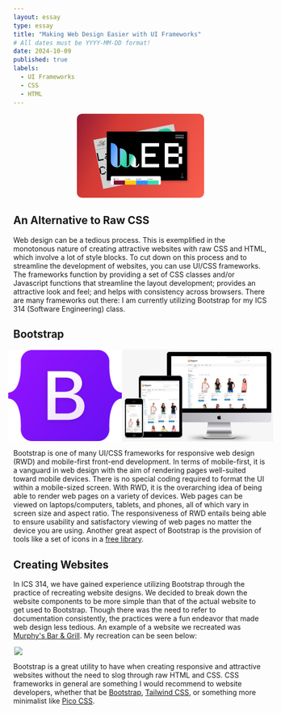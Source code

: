 ```yaml
---
layout: essay
type: essay
title: "Making Web Design Easier with UI Frameworks"
# All dates must be YYYY-MM-DD format!
date: 2024-10-09
published: true
labels:
  - UI Frameworks
  - CSS
  - HTML
---
```


<div style="text-align: center;">
  <img src="../img/ui-frameworks/webdesign.png" style="width: 50%; max-width: 1080px; height: auto; border-radius: 10px;">
</div>

## An Alternative to Raw CSS

Web design can be a tedious process. This is exemplified in the monotonous nature of creating attractive websites with raw CSS and HTML, which involve a lot of style blocks. To cut down on this process and to streamline the development of websites, you can use UI/CSS frameworks. The frameworks function by providing a set of CSS classes and/or Javascript functions that streamline the layout development; provides an attractive look and feel; and helps with consistency across browsers. There are many frameworks out there: I am currently utilizing Bootstrap for my ICS 314 (Software Engineering) class.

## Bootstrap

<div style="display: flex; justify-content: center; align-items: center;">
  <img width="225px" class="rounded pe-4" src="../img/ui-frameworks/Bootstrap_logo.svg">
  <img width="300px" class="rounded pe-4" src="../img/ui-frameworks/rwd.png">
</div>

Bootstrap is one of many UI/CSS frameworks for responsive web design (RWD) and mobile-first front-end development. In terms of mobile-first, it is a vanguard in web design with the aim of rendering pages well-suited toward mobile devices. There is no special coding required to format the UI within a mobile-sized screen. With RWD, it is the overarching idea of being able to render web pages on a variety of devices. Web pages can be viewed on laptops/computers, tablets, and phones, all of which vary in screen size and aspect ratio. The responsiveness of RWD entails being able to ensure usability and satisfactory viewing of web pages no matter the device you are using. Another great aspect of Bootstrap is the provision of tools like a set of icons in a [free library](https://icons.getbootstrap.com/).


## Creating Websites

In ICS 314, we have gained experience utilizing Bootstrap through the practice of recreating website designs. We decided to break down the website components to be more simple than that of the actual website to get used to Bootstrap. Though there was the need to refer to documentation consistently, the practices were a fun endeavor that made web design less tedious. An example of a website we recreated was [Murphy's Bar & Grill](https://www.murphyshawaii.com/). My recreation can be seen below:

<div style="display: flex; justify-content: center;">
  <img width="500px" class="rounded pe-4" src="../img/ui-frameworks/murphys.png">
</div>

Bootstrap is a great utility to have when creating responsive and attractive websites without the need to slog through raw HTML and CSS. CSS frameworks in general are something I would recommend to website developers, whether that be [Bootstrap](https://getbootstrap.com/), [Tailwind CSS](https://tailwindcss.com/), or something more minimalist like [Pico CSS](https://picocss.com/).
